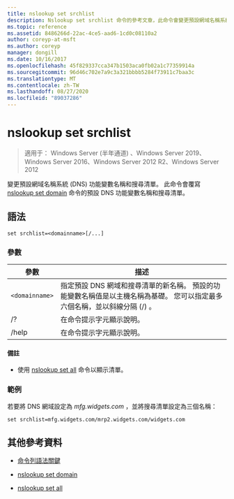 ```yaml
---
title: nslookup set srchlist
description: Nslookup set srchlist 命令的參考文章，此命令會變更預設網域名稱系統 (DNS) 功能變數名稱和搜尋清單。
ms.topic: reference
ms.assetid: 8486266d-22ac-4ce5-aad6-1cd0c08110a2
author: coreyp-at-msft
ms.author: coreyp
manager: dongill
ms.date: 10/16/2017
ms.openlocfilehash: 45f829337cca347b1503aca0fb02a1c77359914a
ms.sourcegitcommit: 96d46c702e7a9c3a321bbbb5284f73911c7baa3c
ms.translationtype: MT
ms.contentlocale: zh-TW
ms.lasthandoff: 08/27/2020
ms.locfileid: "89037286"
---
```

# <a name="nslookup-set-srchlist"></a>nslookup set srchlist

> 適用于： Windows Server (半年通道) 、Windows Server 2019、Windows Server 2016、Windows Server 2012 R2、Windows Server 2012

變更預設網域名稱系統 (DNS) 功能變數名稱和搜尋清單。 此命令會覆寫 [nslookup set domain](nslookup-set-domain.md) 命令的預設 DNS 功能變數名稱和搜尋清單。

## <a name="syntax"></a>語法

```
set srchlist=<domainname>[/...]
```

### <a name="parameters"></a>參數

| 參數 | 描述 |
| --------- | ----------- |
| `<domainname>` | 指定預設 DNS 網域和搜尋清單的新名稱。 預設的功能變數名稱值是以主機名稱為基礎。 您可以指定最多六個名稱，並以斜線分隔 (/) 。 |
| /? | 在命令提示字元顯示說明。 |
| /help | 在命令提示字元顯示說明。 |

#### <a name="remarks"></a>備註

- 使用 [nslookup set all](nslookup-set-all.md) 命令以顯示清單。

### <a name="examples"></a>範例

若要將 DNS 網域設定為 *mfg.widgets.com* ，並將搜尋清單設定為三個名稱：

```
set srchlist=mfg.widgets.com/mrp2.widgets.com/widgets.com
```

## <a name="additional-references"></a>其他參考資料

- [命令列語法關鍵](command-line-syntax-key.md)

- [nslookup set domain](nslookup-set-domain.md)

- [nslookup set all](nslookup-set-all.md)
